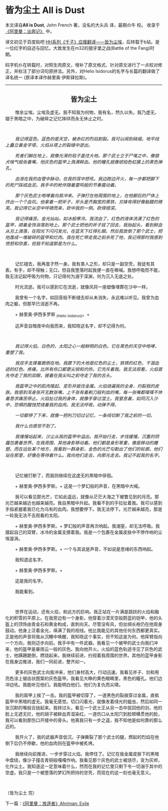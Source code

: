 # 皆为尘土 All is Dust

本文译自**All is Dust**, John French 著，没名的大头兵 译，最期の牛 校。
收录于[《阿里曼：出奔记》](../AhrimanExodusIndex.md) 中。

译文初见于百度贴吧 [HH系列《千子》应援翻译——皆为尘埃](http://tieba.baidu.com/p/1616922743?pid=20177805577&cid=0#20177805577)，后转载于b站。是一位红字的自述与回忆。大致发生在m32的狼牙堡之战\(Battle of the Fang\)时期。

码字机仆在转载时，对照生肉原文，增补了原文格式、针对原文进行了一点校对修正，并标注了部分词句原拼法。另外，对Helio Isidorus的名字与长篇的翻译做了译名统一 \(原译本译作赫里奥·伊斯铎拉斯\)。

---

<div align="center">
<h2>皆为尘土</h2>
</div>

        惟余尘埃。尘埃及虚无。我不知我为何物，我有名，然久以失。我乃虚无，锢于黑暗之中，为破碎之记忆摔绊而永无休止之时。

 

        *我记得蓝色。蓝色的是天空，被赤红的烈焰割裂。我可以闻到硝烟。地平线上矗立着金字塔，火焰从塔上的裂缝中迸出。*

        *死者们躺在地上，就像光滑的毯子盖住大地。那个武士立于尸堆之中，像狼犬喘气般张着嘴，他灰色的盔甲上溅满鲜血。他的瞳孔就像琥珀色虹膜上的黑色弹孔。*

        *血液在我的血管中脉动，在我的耳中怒吼。我边跑边开火，每一步都把脚下的死尸踩成血泥。我手中的枪伴随着雷鸣般的节奏震动着。*

        *那个灰色武士咆哮着向我冲来。子弹打在他周围的地上，在他脚后的尸体上炸出一个个血坑。他拿着一把斧子，斧头是齐胸宽的黑铁，刃锋弯得好像骷髅的微笑。我记得它从空中呼啸而来，砍中我的一侧。砍得很深。*

        *我记得痛苦。金光灿灿，如冰般寒冷。我流血了，红色的液体流满了红色的盔甲，顺着金饰淌落到地上。那个武士把他的斧子拔了回去，我抬起头，看到鲜血从刃上滴落，在阳光下闪闪发光，在蓝天下红得扎眼。然后我放倒了那个武士，把他轰成一堆破碎的盔甲和烂肉。我在死亡带走我之前杀死了他，我记得那时我感到愤怒和欣喜，但我不知道那是为什么。*

 

        记忆褪去，我再度孑然一身。我有类人之形，却只是一副空壳，我徒有其表。有手，却不得触；无口，但自我堕落时起我便一直在嘶喊。我想呼吸而不能，我无法记起呼吸为何物，只记得何为溺于深渊，何为沉入无底之处。

        时光流逝。我可以感到它在流逝，就像风将一座塑像埋葬在沙中一样。

        我曾有一个名字，如回音般不断褪去却从未消失，永远难以听见。我曾为血肉之躯，但那早已消逝不再。

        + 赫里奥·伊西多罗斯<sub> (Helio Isidorus)</sub>。+

        这声音自暗夜中向我而来，我知晓这名字，却不记得为何。

 

        *我记得火焰。白色的，太阳之心一般鲜明的白色。它在黑色的天空中咆哮，重塑了我。*

        *我双手支撑着跪倒在地。我膝下的大地是红色的尘土，铁锈的红色，干涸血迹的红色。疼痛，比所有伤口都更尖锐和灼热，它充斥着我。我无法观看，火焰首先夺走了我的双眼，接着在我尖叫之前夺走了我的舌头。*

        *我盔甲之中的肌肉隆起、变形并抵住金属。火焰烧遍我的全身，灼裂我的皮肤。我感到浑身张开无数张嘴，上千张有着剃刀般利齿的嘴，每一张嘴都喋喋不休着恳求痛苦停止。火焰扯过我的身体，就像手穿过湿土。我窒息着，如同沉入沙中，恐惧的酸蚀焚烧着我的血肉。我无法呼吸，动弹不得。*

        *一切都停了下来，就像一把利刀切过记忆，一条线切断了我之前的一切。*

        *我什么也感觉不到了。*

        *我慢慢站起来，沙尘从我的盔甲中溢出。我开始行走，步伐缓慢。沉重的阴霾包裹着世界。在我周围，其他身影移动着。他们都是身形笨重，像是移动的雕塑。而在远处某个地方，我看到一群身影，金色的光芒勾勒出了他们的轮廓。他们站在那里，好像在等待着什么。我向他们走去，向那光走去。我记不起我的名字。*

 

        记忆被打断了，而我则继续在这虚无的黑暗中徘徊。

        + 赫里奥·伊西多罗斯。+ 这是一个梦幻般的声音，在黑暗中大喊。

        我可以看见那光芒，它如此遥远，就像从茫茫大海之下被瞥见到的月亮。那光芒越来越近也越来越亮。我自黑暗中升起。我看不到的手拉扯着我。我可以感到手指紧握着我已化为乌有的血肉。我想要停下。我无法停下。光芒越来越亮，那是一轮我无法不去观看的太阳。

        + 赫里奥·伊西多罗斯。+ 梦幻般的声音再次响起。我溺窒，却无法呼吸。我摆起自己的双臂，冰冷的金属支撑着我。我是一个包裹在金属皮肤中不停作响的尘埃漩涡。

        + 赫里奥·伊西多罗斯。+ 一个与其说是声音，不如说是思绪的东西响起。

        我知道这名字。

        + 赫里奥·伊西多罗斯。+ 

        这是我的名字。

        我能看到。

 

        世界在运动，还有火焰，和远方的巨响。我正站在一片满是跳跃的火焰和融化的积雪的平原上。在我旁边有一个身影，他穿着沙漠天空般蔚蓝的铠甲，他的头盔上的顶饰由青金石和黄金构成，直刺向天。尽管没有风，但丝绸长袍仍在他周身鼓动。他身上泛着金光，填满了我的视线。他比我能见的其他任何东西都更真实。正是他的声音将我从沉睡中唤醒，我知晓这个事实，但不知这是为何。他挥臂指向一个方向，我则迈步向前。我手中有一件武器。我看见一个被甲的武士向我们冲来，他的盔甲是暴雨云一般的灰色。我向他开火。火焰的蓝色轨迹寻见了灰色的武士，他蹒跚跪倒，燃烧起来。我继续前进，扫视着我周围的世界。其他的蓝甲身影在我身边推进，我们一同前进，整齐如一。

        更多的灰色武士向我冲来，他们身材高大，行动迅速。我看见斧子、剑和用亮色涂上锯齿状图案的灰色盔甲。我看见大睁的黄色眼睛里，黑色的瞳孔。他们边冲边吼。我能听见他们。我能明白他们。他们为复仇而尖啸。

        我的肩甲上挨了一击。我的盔甲被切穿了，一道黑色的裂痕穿过金属，直抵盔甲中黑暗的虚无。我毫无感觉。切口闪着光，就像发着绿光的蛆虫，然后如同一张沉默的嘴般合拢起来。我转过头，看见一个武士正从另一击中拔回他的剑，他的脸上无遮无拦，他的胡子被鲜血弄湿染红。一道伤口从太阳穴到脸颊横贯他的脸，我可以看到那伤口开缝中的骨头。他离我只有一步之遥，我不知他是如何靠的那么近的。

        我开火了，我的武器声音低沉，子弹撕裂了那个武士的腿，燃起的烈焰在他倒下后仍不停歇，他的血肉则在盔甲中被炙烤。

        我继续向前推进，一步步穿过火焰。我停住了。记忆在我金属皮肤下的黑暗中盘绕，像沙子撞击青铜般嘎嘎作响。我看见那个灰色的武士被烧尽，变为灰烬，化作尘土。我知道这一定意味着什么，然而在我的记忆里只剩下令一切溺于其中的空虚。我只是一个被堕落的梦幻所把持的空壳，而现在的这一刻也毫无意义。

 

（皆为尘土 完）

下一篇：[《阿里曼：放逐者》Ahriman: Exile](../AhrimanExile/AhrimanExileIndex.md)
